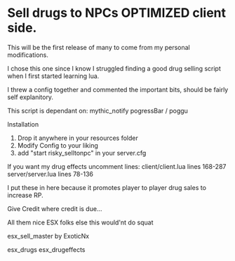 # Sell drugs to NPCs OPTIMIZED client side.

This will be the first release of many to come from my personal modifications.

I chose this one since I know I struggled finding a good drug selling script when I first started learning lua.

I threw a config together and commented the important bits, should be fairly self explanitory.

This script is dependant on:
mythic_notify
pogressBar / poggu

Installation
1. Drop it anywhere in your resources folder
2. Modify Config to your liking
3. add "start risky_selltonpc" in your server.cfg


If you want my drug effects uncomment lines:
client/client.lua lines 168-287
server/server.lua lines 78-136

I put these in here because it promotes player to player drug sales to increase RP.

Give Credit where credit is due...

All them nice ESX folks else this would'nt do squat

esx_sell_master by ExoticNx

esx_drugs
esx_drugeffects
